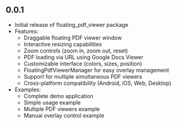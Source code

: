 ## 0.0.1

* Initial release of floating_pdf_viewer package
* Features:
  * Draggable floating PDF viewer window
  * Interactive resizing capabilities
  * Zoom controls (zoom in, zoom out, reset)
  * PDF loading via URL using Google Docs Viewer
  * Customizable interface (colors, sizes, position)
  * FloatingPdfViewerManager for easy overlay management
  * Support for multiple simultaneous PDF viewers
  * Cross-platform compatibility (Android, iOS, Web, Desktop)
* Examples:
  * Complete demo application
  * Simple usage example
  * Multiple PDF viewers example
  * Manual overlay control example
